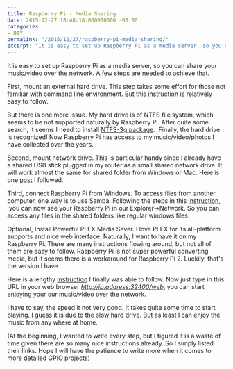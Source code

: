 ```yaml
---
title: Raspberry Pi - Media Sharing
date: 2015-12-27 18:48:18.000000000 -05:00
categories:
- DIY
permalink: "/2015/12/27/raspberry-pi-media-sharing/"
excerpt: "It is easy to set up Raspberry Pi as a media server, so you can share your music/video over the network."
---
```

It is easy to set up Raspberry Pi as a media server, so you can share your music/video over the network. A few steps are needed to achieve that.

First, mount an external hard drive. This step takes some effort for those not familiar with command line environment. But this [instruction](https://www.modmypi.com/blog/how-to-mount-an-external-hard-drive-on-the-raspberry-pi-raspian) is relatively easy to follow.

But there is one more issue. My hard drive is of NTFS file system, which seems to be not supported naturally by Raspberry Pi. After quite some search, it seems I need to install [NTFS-3g package](https://wiki.archlinux.org/index.php/NTFS-3G).  Finally, the hard drive is recognized! Now Raspberry Pi has access to my music/video/photos I have collected over the years.

Second, mount network drive. This is particular handy since I already have a shared USB stick plugged in my router as a small shared network drive. It will work almost the same for shared folder from Windows or Mac. Here is one [post](https://rasspberrypi.wordpress.com/2012/09/04/mounting-and-automounting-windows-shares-on-raspberry-pi/) I followed.

Third, connect Raspberry Pi from Windows. To access files from another computer, one way is to use Samba. Following the steps in this [instruction](http://raspberrypihq.com/how-to-share-a-folder-with-a-windows-computer-from-a-raspberry-pi/),  you can now see your Raspberry Pi in our Explorer->Network. So you can access any files in the shared folders like regular windows files.

Optional, Install Powerful PLEX Media Sever. I love PLEX for its all-platform supports and nice web interface. Naturally, I want to have it on my Raspberry Pi. There are many instructions flowing around, but not all of them are easy to follow. Raspberry Pi is not super powerful converting media, but it seems there is a workaround for Raspberry Pi 2. Luckily, that's the version I have.

Here is a lengthy [instruction](http://www.htpcguides.com/install-plex-media-server-on-raspberry-pi-2/) I finally was able to follow. Now just type in this URL in your web browser _http://ip.address:32400/web_, you can start enjoying your our music/video over the network.

I have to say, the speed it not very good. It takes quite some time to start playing. I guess it is due to the slow hard drive. But as least I can enjoy the music from any where at home.

(At the beginning, I wanted to write every step, but I figured it is a waste of time given there are so many nice instructions already. So I simply listed their links. Hope I will have the patience to write more when it comes to more detailed GPIO projects)
